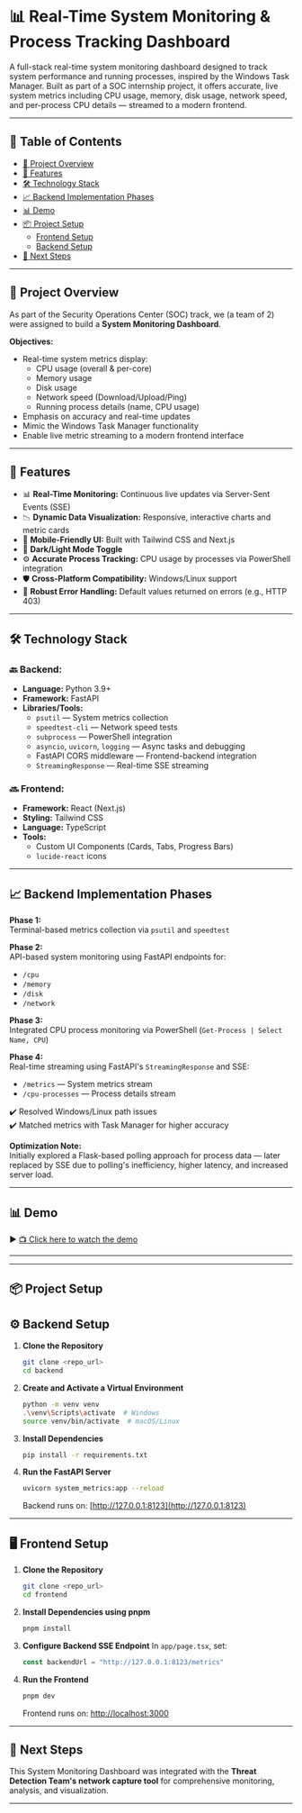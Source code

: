 
# 📊 Real-Time System Monitoring & Process Tracking Dashboard

A full-stack real-time system monitoring dashboard designed to track system performance and running processes, inspired by the Windows Task Manager. Built as part of a SOC internship project, it offers accurate, live system metrics including CPU usage, memory, disk usage, network speed, and per-process CPU details — streamed to a modern frontend.

---

## 📑 Table of Contents

- [📖 Project Overview](#-project-overview)
- [🚀 Features](#-features)
- [🛠️ Technology Stack](#️-technology-stack)
- [📈 Backend Implementation Phases](#-backend-implementation-phases)
- [📊 Demo](#-demo)
- [📦 Project Setup](#-project-setup)
  - [Frontend Setup](#frontend-setup)
  - [Backend Setup](#backend-setup)
- [📎 Next Steps](#-next-steps)

---

## 📖 Project Overview

As part of the Security Operations Center (SOC) track, we (a team of 2) were assigned to build a **System Monitoring Dashboard**.

**Objectives:**
- Real-time system metrics display:
  - CPU usage (overall & per-core)
  - Memory usage
  - Disk usage
  - Network speed (Download/Upload/Ping)
  - Running process details (name, CPU usage)
- Emphasis on accuracy and real-time updates
- Mimic the Windows Task Manager functionality
- Enable live metric streaming to a modern frontend interface

---

## 🚀 Features

- 📊 **Real-Time Monitoring:** Continuous live updates via Server-Sent Events (SSE)
- 📉 **Dynamic Data Visualization:** Responsive, interactive charts and metric cards
- 📱 **Mobile-Friendly UI:** Built with Tailwind CSS and Next.js
- 🌙 **Dark/Light Mode Toggle**
- ⚙️ **Accurate Process Tracking:** CPU usage by processes via PowerShell integration
- 🛡️ **Cross-Platform Compatibility:** Windows/Linux support
- 🐍 **Robust Error Handling:** Default values returned on errors (e.g., HTTP 403)

---

## 🛠️ Technology Stack

### 🔙 Backend:
- **Language:** Python 3.9+
- **Framework:** FastAPI
- **Libraries/Tools:**
  - `psutil` — System metrics collection
  - `speedtest-cli` — Network speed tests
  - `subprocess` — PowerShell integration
  - `asyncio`, `uvicorn`, `logging` — Async tasks and debugging
  - FastAPI CORS middleware — Frontend-backend integration
  - `StreamingResponse` — Real-time SSE streaming

### 🔜 Frontend:
- **Framework:** React (Next.js)
- **Styling:** Tailwind CSS
- **Language:** TypeScript
- **Tools:**
  - Custom UI Components (Cards, Tabs, Progress Bars)
  - `lucide-react` icons

---

## 📈 Backend Implementation Phases

**Phase 1:**  
Terminal-based metrics collection via `psutil` and `speedtest`

**Phase 2:**  
API-based system monitoring using FastAPI endpoints for:
- `/cpu`
- `/memory`
- `/disk`
- `/network`

**Phase 3:**  
Integrated CPU process monitoring via PowerShell (`Get-Process | Select Name, CPU`)

**Phase 4:**  
Real-time streaming using FastAPI's `StreamingResponse` and SSE:
- `/metrics` — System metrics stream
- `/cpu-processes` — Process details stream

✔️ Resolved Windows/Linux path issues  
✔️ Matched metrics with Task Manager for higher accuracy  

**Optimization Note:**  
Initially explored a Flask-based polling approach for process data — later replaced by SSE due to polling's inefficiency, higher latency, and increased server load.

---

## 📊 Demo

▶️ [📺 Click here to watch the demo](https://drive.google.com/file/d/1ugOHzbIH6faRnB-N0TNWeuVGBIwK1ZUg/view?usp=drive_link)

---
---
## 📦 Project Setup
## ⚙️ Backend Setup

1. **Clone the Repository**

   ```bash
   git clone <repo_url>
   cd backend
   ```

2. **Create and Activate a Virtual Environment**

   ```bash
   python -m venv venv
   .\venv\Scripts\activate  # Windows
   source venv/bin/activate  # macOS/Linux
   ```

3. **Install Dependencies**

   ```bash
   pip install -r requirements.txt
   ```

4. **Run the FastAPI Server**

   ```bash
   uvicorn system_metrics:app --reload
   ```

   Backend runs on: [http://127.0.0.1:8123](http://127.0.0.1:8123)

---

## 🖥️ Frontend Setup

1. **Clone the Repository**

   ```bash
   git clone <repo_url>
   cd frontend
   ```

2. **Install Dependencies using pnpm**

   ```bash
   pnpm install
   ```

3. **Configure Backend SSE Endpoint**
   In `app/page.tsx`, set:

   ```ts
   const backendUrl = "http://127.0.0.1:8123/metrics"
   ```

4. **Run the Frontend**

   ```bash
   pnpm dev
   ```

   Frontend runs on: [http://localhost:3000](http://localhost:3000)

---




## 📎 Next Steps

This System Monitoring Dashboard was integrated with the **Threat Detection Team's network capture tool** for comprehensive monitoring, analysis, and visualization.

---
